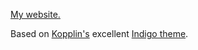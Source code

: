 [My website.](http://cbadams2.github.io)

Based on [Kopplin's](https://github.com/sergiokopplin) excellent [Indigo theme](https://github.com/sergiokopplin/indigo).